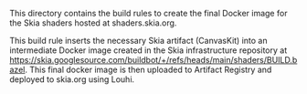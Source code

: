 This directory contains the build rules to create the final Docker image for
the Skia shaders hosted at shaders.skia.org.

This build rule inserts the necessary Skia artifact (CanvasKit) into
an intermediate Docker image created in the Skia infrastructure repository at
https://skia.googlesource.com/buildbot/+/refs/heads/main/shaders/BUILD.bazel.
This final docker image is then uploaded to Artifact Registry and deployed to skia.org using Louhi.